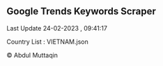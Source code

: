 

## Google Trends Keywords Scraper 
 
Last Update 24-02-2023 , 09:41:17

Country List :
VIETNAM.json



© Abdul Muttaqin 
